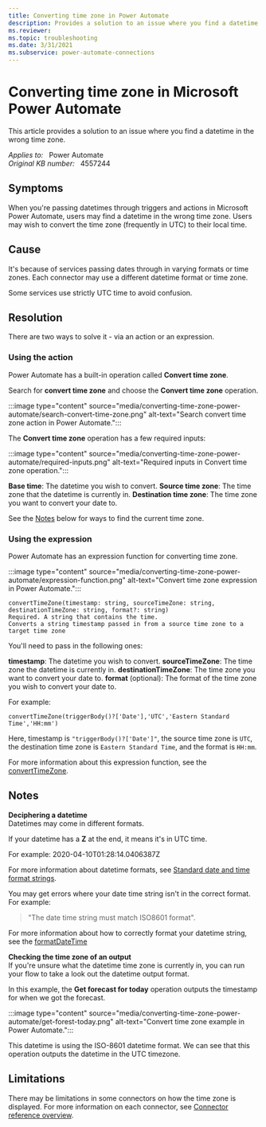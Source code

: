 ```yaml
---
title: Converting time zone in Power Automate
description: Provides a solution to an issue where you find a datetime in the wrong time zone.
ms.reviewer: 
ms.topic: troubleshooting
ms.date: 3/31/2021
ms.subservice: power-automate-connections
---
```

# Converting time zone in Microsoft Power Automate

This article provides a solution to an issue where you find a datetime in the wrong time zone.

_Applies to:_ &nbsp; Power Automate  
_Original KB number:_ &nbsp; 4557244

## Symptoms

When you're passing datetimes through triggers and actions in Microsoft Power Automate, users may find a datetime in the wrong time zone. Users may wish to convert the time zone (frequently in UTC) to their local time.

## Cause

It's because of services passing dates through in varying formats or time zones. Each connector may use a different datetime format or time zone.

Some services use strictly UTC time to avoid confusion.

## Resolution

There are two ways to solve it - via an action or an expression.

### Using the action

Power Automate has a built-in operation called **Convert time zone**.

Search for **convert time zone** and choose the **Convert time zone** operation.

:::image type="content" source="media/converting-time-zone-power-automate/search-convert-time-zone.png" alt-text="Search convert time zone action in Power Automate.":::

The **Convert time zone** operation has a few required inputs:

:::image type="content" source="media/converting-time-zone-power-automate/required-inputs.png" alt-text="Required inputs in Convert time zone operation.":::

**Base time**: The datetime you wish to convert.
**Source time zone**: The time zone that the datetime is currently in.
**Destination time zone**: The time zone you want to convert your date to.

See the [Notes](#notes) below for ways to find the current time zone.

### Using the expression

Power Automate has an expression function for converting time zone.

:::image type="content" source="media/converting-time-zone-power-automate/expression-function.png" alt-text="Convert time zone expression in Power Automate.":::

```console
convertTimeZone(timestamp: string, sourceTimeZone: string, destinationTimeZone: string, format?: string)
Required. A string that contains the time.
Converts a string timestamp passed in from a source time zone to a target time zone
```

You'll need to pass in the following ones:

**timestamp**: The datetime you wish to convert.
**sourceTimeZone**: The time zone the datetime is currently in.
**destinationTimeZone**: The time zone you want to convert your date to.
**format** (optional): The format of the time zone you wish to convert your date to.

For example:

```console
convertTimeZone(triggerBody()?['Date'],'UTC','Eastern Standard Time','HH:mm')
```

Here, timestamp is `"triggerBody()?['Date']"`, the source time zone is `UTC`, the destination time zone is `Eastern Standard Time`, and the format is `HH:mm`.

For more information about this expression function, see the [convertTimeZone](/azure/logic-apps/workflow-definition-language-functions-reference#convertTimeZone).

## Notes

**Deciphering a datetime**  
Datetimes may come in different formats.

If your datetime has a **Z** at the end, it means it's in UTC time.

For example: 2020-04-10T01:28:14.0406387Z

For more information about datetime formats, see [Standard date and time format strings](/dotnet/standard/base-types/standard-date-and-time-format-strings).

You may get errors where your date time string isn't in the correct format. For example:

> "The date time string must match ISO8601 format".

For more information about how to correctly format your datetime string, see the [formatDateTime](/azure/logic-apps/workflow-definition-language-functions-reference#formatDateTime)

**Checking the time zone of an output**  
If you're unsure what the datetime time zone is currently in, you can run your flow to take a look out the datetime output format.

In this example, the **Get forecast for today** operation outputs the timestamp for when we got the forecast.

:::image type="content" source="media/converting-time-zone-power-automate/get-forest-today.png" alt-text="Convert time zone example in Power Automate.":::

This datetime is using the ISO-8601 datetime format. We can see that this operation outputs the datetime in the UTC timezone.

## Limitations

There may be limitations in some connectors on how the time zone is displayed. For more information on each connector, see [Connector reference overview](/connectors/connector-reference/).

